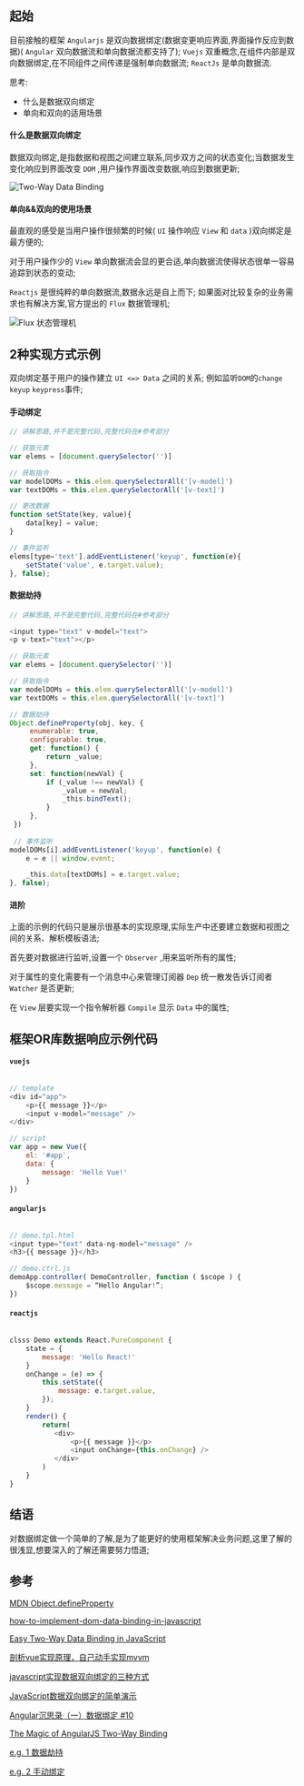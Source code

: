 ## 起始

目前接触的框架 ` Angularjs ` 是双向数据绑定(数据变更响应界面,界面操作反应到数据)( ` Angular ` 双向数据流和单向数据流都支持了);  ` Vuejs ` 双重概念,在组件内部是双向数据绑定,在不同组件之间传递是强制单向数据流;  ` ReactJs ` 是单向数据流.

思考:

- 什么是数据双向绑定
- 单向和双向的适用场景

#### 什么是数据双向绑定

数据双向绑定,是指数据和视图之间建立联系,同步双方之间的状态变化;当数据发生变化响应到界面改变 `DOM` ,用户操作界面改变数据,响应到数据更新;

![Two-Way Data Binding](http://moduscreate.com/wp-content/uploads/2014/10/Screenshot-2014-10-02-09.42.12.png)

#### 单向&&双向的使用场景

最直观的感受是当用户操作很频繁的时候( `UI` 操作响应 `View` 和 `data` )双向绑定是最方便的;

对于用户操作少的 `View` 单向数据流会显的更合适,单向数据流使得状态很单一容易追踪到状态的变动;   

 `Reactjs` 是很纯粹的单向数据流,数据永远是自上而下; 如果面对比较复杂的业务需求也有解决方案,官方提出的 `Flux` 数据管理机;   

![Flux 状态管理机](https://pic1.zhimg.com/v2-52441a4be5428564f4f629f0d9926efc_b.png)

## 2种实现方式示例

双向绑定基于用户的操作建立 `UI <=> Data` 之间的关系; 例如监听`DOM`的`change` `keyup` `keypress`事件;

#### 手动绑定

```javascript
// 讲解思路,并不是完整代码,完整代码在#参考部分

// 获取元素
var elems = [document.querySelector('')]

// 获取指令
var modelDOMs = this.elem.querySelectorAll('[v-model]')
var textDOMs = this.elem.querySelectorAll('[v-text]')

// 更改数据
function setState(key, value){
    data[key] = value;
}

// 事件监听
elems[type='text'].addEventListener('keyup', function(e){
    setState('value', e.target.value);
}, false);

```

#### 数据劫持

```javascript
// 讲解思路,并不是完整代码,完整代码在#参考部分

<input type="text" v-model="text">
<p v-text="text"></p>

// 获取元素
var elems = [document.querySelector('')]

// 获取指令
var modelDOMs = this.elem.querySelectorAll('[v-model]')
var textDOMs = this.elem.querySelectorAll('[v-text]')

// 数据劫持
Object.defineProperty(obj, key, {
     enumerable: true,
     configurable: true,
     get: function() {
         return _value;
     },
     set: function(newVal) {
         if (_value !== newVal) {
             _value = newVal;
             _this.bindText();
         }
     },
 })
 
 // 事件监听
modelDOMs[i].addEventListener('keyup', function(e) {
    e = e || window.event;

    _this.data[textDOMs] = e.target.value;
}, false);

```

#### 进阶

上面的示例的代码只是展示很基本的实现原理,实际生产中还要建立数据和视图之间的关系、解析模板语法;

首先要对数据进行监听,设置一个 `Observer` ,用来监听所有的属性;

对于属性的变化需要有一个消息中心来管理订阅器 `Dep` 统一散发告诉订阅者 `Watcher` 是否更新;

在 `View` 层要实现一个指令解析器 `Compile` 显示 `Data` 中的属性;

## 框架OR库数据响应示例代码

#### `vuejs`

```javascript

// template
<div id="app">
    <p>{{ message }}</p>
    <input v-model="message" />
</div>

// script
var app = new Vue({
    el: '#app',
    data: {
        message: 'Hello Vue!'
    }
})
```

#### `angularjs`

```javascript

// demo.tpl.html
<input type="text" data-ng-model="message" />
<h3>{{ message }}</h3>

// demo.ctrl.js
demoApp.controller( DemoController, function ( $scope ) {
    $scope.message = “Hello Angular!”;
})
```

#### `reactjs`

```javascript

clsss Demo extends React.PureComponent {
    state = {
        message: 'Hello React!'
    }
    onChange = (e) => {
        this.setState({
            message: e.target.value,
        });
    }
    render() {
        return(
           <div>
               <p>{{ message }}</p>
               <input onChange={this.onChange} />
           </div> 
        )
    }
}

```

## 结语

对数据绑定做一个简单的了解,是为了能更好的使用框架解决业务问题,这里了解的很浅显,想要深入的了解还需要努力悟道;

## 参考

[MDN Object.defineProperty](https://developer.mozilla.org/zh-CN/docs/Web/JavaScript/Reference/Global_Objects/Object/defineProperty)   

[how-to-implement-dom-data-binding-in-javascript](https://stackoverflow.com/questions/16483560/how-to-implement-dom-data-binding-in-javascript)   

[Easy Two-Way Data Binding in JavaScript](http://www.lucaongaro.eu/blog/2012/12/02/easy-two-way-data-binding-in-javascript/)   

[剖析vue实现原理，自己动手实现mvvm](https://github.com/DMQ/mvvm)   

[javascript实现数据双向绑定的三种方式](http://jixianqianduan.com/frontend-javascript/2015/11/29/js-data-two-ways-binding.html)   

[JavaScript数据双向绑定的简单演示](http://div.io/topic/1645)

[Angular沉思录（一）数据绑定 #10](https://github.com/xufei/blog/issues/10)   

[The Magic of AngularJS Two-Way Binding](http://moduscreate.com/the-magic-of-angular-js-two-way-binding/)   

[e.g. 1 数据劫持](https://jsfiddle.net/evan_g/s6vrv3gz/1/)   

[e.g. 2 手动绑定](https://jsfiddle.net/evan_g/LguLoe0s/)
